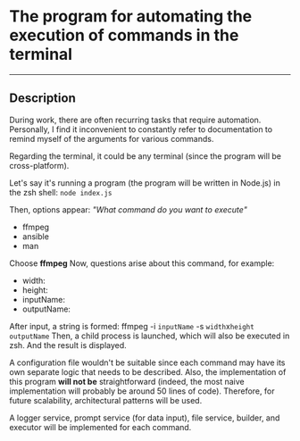 # The program for automating the execution of commands in the terminal

---

## Description

During work, there are often recurring tasks that require automation.
Personally, I find it inconvenient to constantly refer to documentation to remind myself of the arguments for various commands.

Regarding the terminal, it could be any terminal (since the program will be cross-platform).

Let's say it's running a program (the program will be written in Node.js) in the zsh shell:
`node index.js`

Then, options appear:
_"What command do you want to execute"_

- ffmpeg
- ansible
- man

Choose **ffmpeg**
Now, questions arise about this command, for example:

- width: <enter here>
- height: <enter here>
- inputName: <enter here>
- outputName: <enter here>

After input, a string is formed: ffmpeg -i `inputName` -s `width`x`height` `outputName`
Then, a child process is launched, which will also be executed in zsh.
And the result is displayed.

A configuration file wouldn't be suitable since each command may have its own separate logic that needs to be described.
Also, the implementation of this program **will not be** straightforward (indeed, the most naive implementation will probably be around 50 lines of code).
Therefore, for future scalability, architectural patterns will be used.

A logger service, prompt service (for data input), file service, builder, and executor will be implemented for each command.
